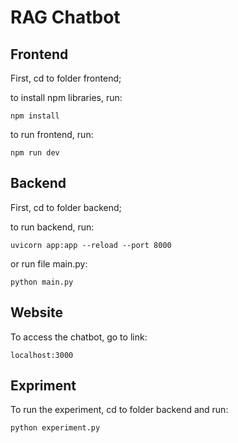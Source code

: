 # RAG Chatbot

## Frontend
First, cd to folder frontend;

to install npm libraries, run:
```
npm install
```

to run frontend, run:
```
npm run dev
```

## Backend
First, cd to folder backend;

to run backend, run:
```
uvicorn app:app --reload --port 8000
```

or run file main.py:
```
python main.py
```

## Website
To access the chatbot, go to link:
```
localhost:3000
```

## Expriment
To run the experiment, cd to folder backend and run:
```
python experiment.py
```